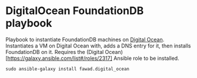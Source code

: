 DigitalOcean FoundationDB playbook
==================================

Playbook to instantiate FoundationDB machines on [Digital Ocean](http://digitalocean.com/). Instantiates a VM on Digital Ocean with, adds a DNS entry for it, then installs FoundationDB on it.
Requires the (Digital Ocean)[https://galaxy.ansible.com/list#/roles/2317] Ansible role to be installed.

```
sudo ansible-galaxy install fawad.digital_ocean
```
